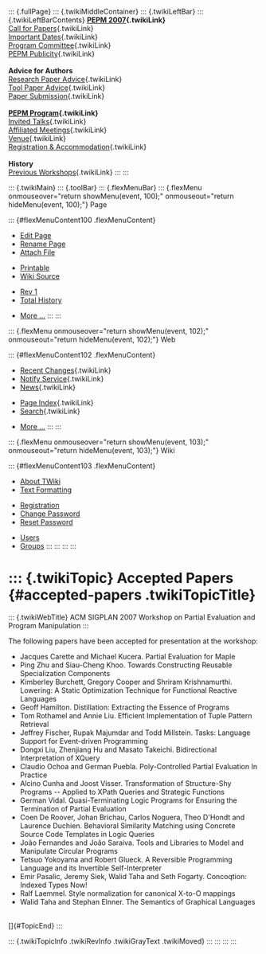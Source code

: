 ::: {.fullPage}
::: {.twikiMiddleContainer}
::: {.twikiLeftBar}
::: {.twikiLeftBarContents}
**[PEPM 2007](WebHome){.twikiLink}**\
[Call for Papers](CallForPapers){.twikiLink}\
[Important Dates](ImportantDates){.twikiLink}\
[Program Committee](ProgramCommittee){.twikiLink}\
[PEPM Publicity](PEPMPublicity){.twikiLink}\
\
**Advice for Authors**\
[Research Paper Advice](ResearchPaperAdvice){.twikiLink}\
[Tool Paper Advice](ToolPaperAdvice){.twikiLink}\
[Paper Submission](PaperSubmission){.twikiLink}\
\
**[PEPM Program](PEPMProgram){.twikiLink}**\
[Invited Talks](InvitedTalks){.twikiLink}\
[Affiliated Meetings](AffiliatedMeetings){.twikiLink}\
[Venue](WorkshopVenue){.twikiLink}\
[Registration & Accommodation](RegistrationAndAccomodation){.twikiLink}\
\
**History**\
[Previous Workshops](PreviousWorkshops){.twikiLink}
:::
:::

::: {.twikiMain}
::: {.toolBar}
::: {.flexMenuBar}
::: {.flexMenu onmouseover="return showMenu(event, 100);" onmouseout="return hideMenu(event, 100);"}
Page

::: {#flexMenuContent100 .flexMenuContent}
-   [Edit
    Page](http://www.program-transformation.org/edit/PEPM07/AcceptedPapers?t=1536827649)
-   [Rename
    Page](http://www.program-transformation.org/rename/PEPM07/AcceptedPapers)
-   [Attach
    File](http://www.program-transformation.org/attach/PEPM07/AcceptedPapers)

<!-- -->

-   [Printable](http://www.program-transformation.org/view/PEPM07/AcceptedPapers?skin=print.pattern)
-   [Wiki
    Source](http://www.program-transformation.org/view/PEPM07/AcceptedPapers?skin=text&raw=on&contenttype=text/plain)

<!-- -->

-   [Rev
    1](http://www.program-transformation.org/view/PEPM07/AcceptedPapers?rev=1.1)
-   [Total
    History](http://www.program-transformation.org/rdiff/PEPM07/AcceptedPapers)

<!-- -->

-   [More
    \...](http://www.program-transformation.org/oops/PEPM07/AcceptedPapers?template=oopsmore&param1=1.1&param2=1.1)
:::
:::

::: {.flexMenu onmouseover="return showMenu(event, 102);" onmouseout="return hideMenu(event, 102);"}
Web

::: {#flexMenuContent102 .flexMenuContent}
-   [Recent Changes](WebChanges){.twikiLink}
-   [Notify Service](WebNotify){.twikiLink}
-   [News](WebNews){.twikiLink}

<!-- -->

-   [Page Index](WebIndex){.twikiLink}
-   [Search](WebSearch){.twikiLink}

<!-- -->

-   [More
    \...](http://www.program-transformation.org/oops/PEPM07/AcceptedPapers?template=oopsmore&param1=1.1&param2=1.1)
:::
:::

::: {.flexMenu onmouseover="return showMenu(event, 103);" onmouseout="return hideMenu(event, 103);"}
Wiki

::: {#flexMenuContent103 .flexMenuContent}
-   [About
    TWiki](http://www.program-transformation.org/view/TWiki/WebHome)
-   [Text
    Formatting](http://www.program-transformation.org/view/TWiki/TextFormattingRules)

<!-- -->

-   [Registration](http://www.program-transformation.org/view/TWiki/TWikiRegistration)
-   [Change
    Password](http://www.program-transformation.org/view/TWiki/ChangePassword)
-   [Reset
    Password](http://www.program-transformation.org/view/TWiki/ResetPassword)

<!-- -->

-   [Users](http://www.program-transformation.org/view/Main/TWikiUsers)
-   [Groups](http://www.program-transformation.org/view/Main/TWikiGroups)
:::
:::
:::
:::

::: {.twikiTopic}
Accepted Papers {#accepted-papers .twikiTopicTitle}
===============

::: {.twikiWebTitle}
ACM SIGPLAN 2007 Workshop on Partial Evaluation and Program Manipulation
:::

The following papers have been accepted for presentation at the
workshop:

-   Jacques Carette and Michael Kucera. Partial Evaluation for Maple
-   Ping Zhu and Siau-Cheng Khoo. Towards Constructing Reusable
    Specialization Components
-   Kimberley Burchett, Gregory Cooper and Shriram Krishnamurthi.
    Lowering: A Static Optimization Technique for Functional Reactive
    Languages
-   Geoff Hamilton. Distillation: Extracting the Essence of Programs
-   Tom Rothamel and Annie Liu. Efficient Implementation of Tuple
    Pattern Retrieval
-   Jeffrey Fischer, Rupak Majumdar and Todd Millstein. Tasks: Language
    Support for Event-driven Programming
-   Dongxi Liu, Zhenjiang Hu and Masato Takeichi. Bidirectional
    Interpretation of XQuery
-   Claudio Ochoa and German Puebla. Poly-Controlled Partial Evaluation
    In Practice
-   Alcino Cunha and Joost Visser. Transformation of Structure-Shy
    Programs \-- Applied to XPath Queries and Strategic Functions
-   German Vidal. Quasi-Terminating Logic Programs for Ensuring the
    Termination of Partial Evaluation
-   Coen De Roover, Johan Brichau, Carlos Noguera, Theo D\'Hondt and
    Laurence Duchien. Behavioral Similarity Matching using Concrete
    Source Code Templates in Logic Queries
-   João Fernandes and João Saraiva. Tools and Libraries to Model and
    Manipulate Circular Programs
-   Tetsuo Yokoyama and Robert Glueck. A Reversible Programming Language
    and its Invertible Self-Interpreter
-   Emir Pasalic, Jeremy Siek, Walid Taha and Seth Fogarty. Concoqtion:
    Indexed Types Now!
-   Ralf Laemmel. Style normalization for canonical X-to-O mappings
-   Walid Taha and Stephan Elnner. The Semantics of Graphical Languages

\
[]{#TopicEnd}
:::

::: {.twikiTopicInfo .twikiRevInfo .twikiGrayText .twikiMoved}
:::
:::
:::
:::
